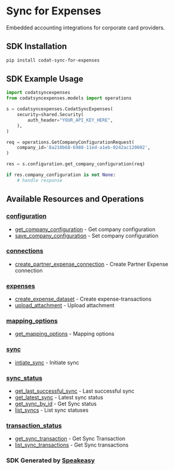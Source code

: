# Sync for Expenses

Embedded accounting integrations for corporate card providers.

<!-- Start SDK Installation -->
## SDK Installation

```bash
pip install codat-sync-for-expenses
```
<!-- End SDK Installation -->

## SDK Example Usage
<!-- Start SDK Example Usage -->
```python
import codatsyncexpenses
from codatsyncexpenses.models import operations

s = codatsyncexpenses.CodatSyncExpenses(
    security=shared.Security(
        auth_header="YOUR_API_KEY_HERE",
    ),
)

req = operations.GetCompanyConfigurationRequest(
    company_id='8a210b68-6988-11ed-a1eb-0242ac120002',
)

res = s.configuration.get_company_configuration(req)

if res.company_configuration is not None:
    # handle response
```
<!-- End SDK Example Usage -->

<!-- Start SDK Available Operations -->
## Available Resources and Operations


### [configuration](docs/configuration/README.md)

* [get_company_configuration](docs/configuration/README.md#get_company_configuration) - Get company configuration
* [save_company_configuration](docs/configuration/README.md#save_company_configuration) - Set company configuration

### [connections](docs/connections/README.md)

* [create_partner_expense_connection](docs/connections/README.md#create_partner_expense_connection) - Create Partner Expense connection

### [expenses](docs/expenses/README.md)

* [create_expense_dataset](docs/expenses/README.md#create_expense_dataset) - Create expense-transactions
* [upload_attachment](docs/expenses/README.md#upload_attachment) - Upload attachment

### [mapping_options](docs/mappingoptions/README.md)

* [get_mapping_options](docs/mappingoptions/README.md#get_mapping_options) - Mapping options

### [sync](docs/sync/README.md)

* [intiate_sync](docs/sync/README.md#intiate_sync) - Initiate sync

### [sync_status](docs/syncstatus/README.md)

* [get_last_successful_sync](docs/syncstatus/README.md#get_last_successful_sync) - Last successful sync
* [get_latest_sync](docs/syncstatus/README.md#get_latest_sync) - Latest sync status
* [get_sync_by_id](docs/syncstatus/README.md#get_sync_by_id) - Get Sync status
* [list_syncs](docs/syncstatus/README.md#list_syncs) - List sync statuses

### [transaction_status](docs/transactionstatus/README.md)

* [get_sync_transaction](docs/transactionstatus/README.md#get_sync_transaction) - Get Sync Transaction
* [list_sync_transactions](docs/transactionstatus/README.md#list_sync_transactions) - Get Sync transactions
<!-- End SDK Available Operations -->

### SDK Generated by [Speakeasy](https://docs.speakeasyapi.dev/docs/using-speakeasy/client-sdks)
